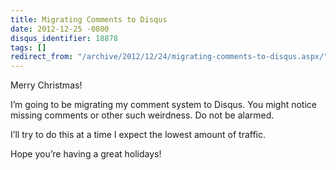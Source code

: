 ```yaml
---
title: Migrating Comments to Disqus
date: 2012-12-25 -0800
disqus_identifier: 18878
tags: []
redirect_from: "/archive/2012/12/24/migrating-comments-to-disqus.aspx/"
---
```


Merry Christmas!

I’m going to be migrating my comment system to Disqus. You might notice
missing comments or other such weirdness. Do not be alarmed.

I’ll try to do this at a time I expect the lowest amount of traffic.

Hope you’re having a great holidays!

